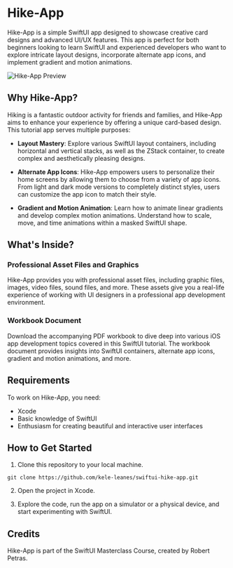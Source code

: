 # Hike-App

Hike-App is a simple SwiftUI app designed to showcase creative card designs and advanced UI/UX features. This app is perfect for both beginners looking to learn SwiftUI and experienced developers who want to explore intricate layout designs, incorporate alternate app icons, and implement gradient and motion animations.

![Hike-App Preview](https://credo.academy/img/swiftui-course-hike-ios-app-tutorial@3x.webp)

## Why Hike-App?

Hiking is a fantastic outdoor activity for friends and families, and Hike-App aims to enhance your experience by offering a unique card-based design. This tutorial app serves multiple purposes:

- **Layout Mastery**: Explore various SwiftUI layout containers, including horizontal and vertical stacks, as well as the ZStack container, to create complex and aesthetically pleasing designs.

- **Alternate App Icons**: Hike-App empowers users to personalize their home screens by allowing them to choose from a variety of app icons. From light and dark mode versions to completely distinct styles, users can customize the app icon to match their style.

- **Gradient and Motion Animation**: Learn how to animate linear gradients and develop complex motion animations. Understand how to scale, move, and time animations within a masked SwiftUI shape.

## What's Inside?

### Professional Asset Files and Graphics

Hike-App provides you with professional asset files, including graphic files, images, video files, sound files, and more. These assets give you a real-life experience of working with UI designers in a professional app development environment.

### Workbook Document

Download the accompanying PDF workbook to dive deep into various iOS app development topics covered in this SwiftUI tutorial. The workbook document provides insights into SwiftUI containers, alternate app icons, gradient and motion animations, and more.

## Requirements

To work on Hike-App, you need:

- Xcode
- Basic knowledge of SwiftUI
- Enthusiasm for creating beautiful and interactive user interfaces

## How to Get Started

1. Clone this repository to your local machine.

```
git clone https://github.com/kele-leanes/swiftui-hike-app.git
```

2. Open the project in Xcode.

3. Explore the code, run the app on a simulator or a physical device, and start experimenting with SwiftUI.

## Credits

Hike-App is part of the SwiftUI Masterclass Course, created by Robert Petras.